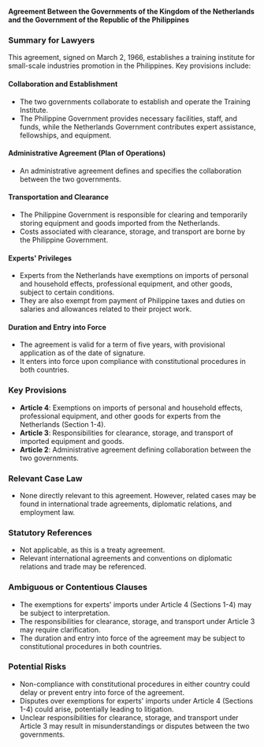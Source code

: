 **Agreement Between the Governments of the Kingdom of the Netherlands and the Government of the Republic of the Philippines**

### **Summary for Lawyers**

This agreement, signed on March 2, 1966, establishes a training institute for small-scale industries promotion in the Philippines. Key provisions include:

#### Collaboration and Establishment

* The two governments collaborate to establish and operate the Training Institute.
* The Philippine Government provides necessary facilities, staff, and funds, while the Netherlands Government contributes expert assistance, fellowships, and equipment.

#### Administrative Agreement (Plan of Operations)

* An administrative agreement defines and specifies the collaboration between the two governments.

#### Transportation and Clearance

* The Philippine Government is responsible for clearing and temporarily storing equipment and goods imported from the Netherlands.
* Costs associated with clearance, storage, and transport are borne by the Philippine Government.

#### Experts' Privileges

* Experts from the Netherlands have exemptions on imports of personal and household effects, professional equipment, and other goods, subject to certain conditions.
* They are also exempt from payment of Philippine taxes and duties on salaries and allowances related to their project work.

#### Duration and Entry into Force

* The agreement is valid for a term of five years, with provisional application as of the date of signature.
* It enters into force upon compliance with constitutional procedures in both countries.

### **Key Provisions**

* **Article 4**: Exemptions on imports of personal and household effects, professional equipment, and other goods for experts from the Netherlands (Section 1-4).
* **Article 3**: Responsibilities for clearance, storage, and transport of imported equipment and goods.
* **Article 2**: Administrative agreement defining collaboration between the two governments.

### **Relevant Case Law**

* None directly relevant to this agreement. However, related cases may be found in international trade agreements, diplomatic relations, and employment law.

### **Statutory References**

* Not applicable, as this is a treaty agreement.
* Relevant international agreements and conventions on diplomatic relations and trade may be referenced.

### **Ambiguous or Contentious Clauses**

* The exemptions for experts' imports under Article 4 (Sections 1-4) may be subject to interpretation.
* The responsibilities for clearance, storage, and transport under Article 3 may require clarification.
* The duration and entry into force of the agreement may be subject to constitutional procedures in both countries.

### **Potential Risks**

* Non-compliance with constitutional procedures in either country could delay or prevent entry into force of the agreement.
* Disputes over exemptions for experts' imports under Article 4 (Sections 1-4) could arise, potentially leading to litigation.
* Unclear responsibilities for clearance, storage, and transport under Article 3 may result in misunderstandings or disputes between the two governments.
